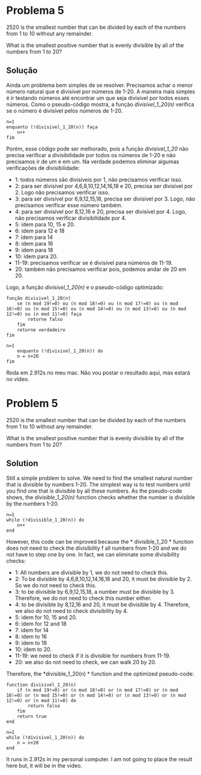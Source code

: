 # Problema 5
2520 is the smallest number that can be divided by each of the numbers from 1 to 10 without any remainder.

What is the smallest positive number that is evenly divisible by all of the numbers from 1 to 20?

## Solução
Ainda um problema bem simples de se resolver. Precisamos achar o menor número natural que é divisível por números de 1-20. A maneira mais simples é ir testando números até encontrar um que seja divisível por todos esses números. Como o pseudo-código mostra, a função *divisível_1_20(n)* verifica se o número é divisível pelos números de 1-20.

```
n=1
enquanto (!divisivel_1_20(n)) faça
    n++
fim
```

Porém, esse código pode ser melhorado, pois a função *divisivel_1_20* não precisa verificar a divisibilidade por todos os números de 1-20 e não precisamos ir de um e em um. Na verdade podemos eliminar algumas verificações de divisibilidade:

* 1: todos números são divisíveis por 1, não precisamos verificar isso.
* 2: para ser divisível por 4,6,8,10,12,14,16,18 e 20, precisa ser divisível por 2. Logo não precisamos verificar isso.
* 3: para ser divisível por 6,9,12,15,18, precisa ser divisível por 3. Logo, não precisamos verificar esse número também.
* 4: para ser divisível por 8,12,16 e 20, precisa ser divisível por 4. Logo, não precisamos verificar divisibilidade por 4.
* 5: idem para 10, 15 e 20.
* 6: idem para 12 e 18
* 7: idem para 14
* 8: idem para 16
* 9: idem para 18
* 10: idem para 20.
* 11-19: precisamos verificar se é divisível para números de 11-19.
* 20: também não precisamos verificar pois, podemos andar de 20 em 20.

Logo, a função *divisivel_1_20(n)* e o pseudo-código optimizado:

```
função divisivel_1_20(n)
    se (n mod 19!=0) ou (n mod 18!=0) ou (n mod 17!=0) ou (n mod 16!=0) ou (n mod 15!=0) ou (n mod 14!=0) ou (n mod 13!=0) ou (n mod 12!=0) ou (n mod 11!=0) faça
        retorne falso
    fim
    retorne verdadeiro
fim

n=1
    enquanto (!divisivel_1_20(n)) do
    n = n+20
fim
```

Roda em 2.912s no meu mac. Não vou postar o resultado aqui, mas estará no vídeo.

# Problem 5
2520 is the smallest number that can be divided by each of the numbers from 1 to 10 without any remainder.

What is the smallest positive number that is evenly divisible by all of the numbers from 1 to 20?

## Solution
Still a simple problem to solve. We need to find the smallest natural number that is divisible by numbers 1-20. The simplest way is to test numbers until you find one that is divisible by all these numbers. As the pseudo-code shows, the *divisible_1_20(n)* function checks whether the number is divisible by the numbers 1-20.

```
n=1
while (!divisible_1_20(n)) do
    n++
end
```

However, this code can be improved because the * divisible_1_20 * function does not need to check the divisibility f all numbers from 1-20 and we do not have to step one by one. In fact, we can eliminate some divisibility checks:

* 1: All numbers are divisible by 1, we do not need to check this.
* 2: To be divisible by 4,6,8,10,12,14,16,18 and 20, it must be divisible by 2. So we do not need to check this.
* 3: to be divisible by 6,9,12,15,18, a number must be divisible by 3. Therefore, we do not need to check this number either.
* 4: to be divisible by 8,12,16 and 20, it must be divisible by 4. Therefore, we also do not need to check divisibility by 4.
* 5: idem for 10, 15 and 20.
* 6: idem for 12 and 18
* 7: idem for 14
* 8: idem to 16
* 9: idem to 18
* 10: idem to 20.
* 11-19: we need to check if it is divisible for numbers from 11-19.
* 20: we also do not need to check, we can walk 20 by 20.

Therefore, the *divisible_1_20(n) * function and the optimized pseudo-code:

```
function divisivel_1_20(n)
    if (n mod 19!=0) or (n mod 18!=0) or (n mod 17!=0) or (n mod 16!=0) or (n mod 15!=0) or (n mod 14!=0) or (n mod 13!=0) or (n mod 12!=0) or (n mod 11!=0) do
        return false
    fim
    return true
end

n=1
while (!divisivel_1_20(n)) do
    n = n+20
end
```

It runs in 2.912s in my personal computer. I am not going to place the result here but, it will be in the video.


